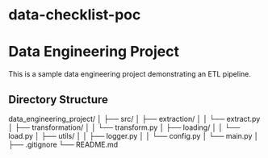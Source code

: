 # data-checklist-poc
# Data Engineering Project

This is a sample data engineering project demonstrating an ETL pipeline.

## Directory Structure

data_engineering_project/
│
├── src/
│ ├── extraction/
│ │ └── extract.py
│ ├── transformation/
│ │ └── transform.py
│ ├── loading/
│ │ └── load.py
│ ├── utils/
│ │ ├── logger.py
│ │ └── config.py
│ └── main.py
│
├── .gitignore
└── README.md
